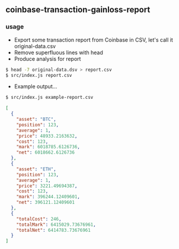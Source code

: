 ## coinbase-transaction-gainloss-report

### usage

* Export some transaction report from Coinbase in CSV, let's call it original-data.csv
* Remove superfluous lines with head
* Produce analysis for report
```bash
$ head -7 original-data.dsv > report.csv
$ src/index.js report.csv
```
* Example output... 

```bash
$ src/index.js example-report.csv
```
```json
[
  {
    "asset": "BTC",
    "position": 123,
    "average": 1,
    "price": 48933.2163632,
    "cost": 123,
    "mark": 6018785.6126736,
    "net": 6018662.6126736
  },
  {
    "asset": "ETH",
    "position": 123,
    "average": 1,
    "price": 3221.49694387,
    "cost": 123,
    "mark": 396244.12409601,
    "net": 396121.12409601
  },
  {
    "totalCost": 246,
    "totalMark": 6415029.73676961,
    "totalNet": 6414783.73676961
  }
]
```